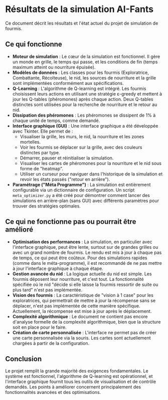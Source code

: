 # Résultats de la simulation AI-Fants

Ce document décrit les résultats et l'état actuel du projet de simulation de fourmis.

## Ce qui fonctionne

*   **Moteur de simulation** : Le cœur de la simulation est fonctionnel. Il gère un monde en grille, le temps qui passe, et les conditions de fin (temps maximum atteint ou nourriture épuisée).
*   **Modèles de données** : Les classes pour les fourmis (Exploratrice, Combattante, Récolteuse), le nid, les sources de nourriture et la grille sont implémentées conformément aux spécifications.
*   **Q-Learning** : L'algorithme de Q-learning est intégré. Les fourmis choisissent leurs actions en utilisant une stratégie ε-greedy et mettent à jour les Q-tables (phéromones) après chaque action. Deux Q-tables distinctes sont utilisées pour la recherche de nourriture et le retour au nid.
*   **Dissipation des phéromones** : Les phéromones se dissipent de 1% à chaque unité de temps, comme demandé.
*   **Interface graphique (GUI)** : Une interface graphique a été développée avec Tkinter. Elle permet de :
    *   Visualiser la grille, les murs, le nid, la nourriture et les zones mortelles.
    *   Voir les fourmis se déplacer sur la grille, avec des couleurs distinctes par type.
    *   Démarrer, pauser et réinitialiser la simulation.
    *   Visualiser les cartes de phéromones pour la nourriture et le nid sous forme de "heatmap".
    *   Utiliser un curseur pour naviguer dans l'historique de la simulation et revoir les états passés ("retour en arrière").
*   **Paramétrage ("Méta Programme")** : La simulation est entièrement configurable via un dictionnaire de configuration. Un script `meta_optimizer.py` a été créé pour démontrer comment lancer des simulations en arrière-plan (sans GUI) avec différents paramètres pour trouver des stratégies optimales.

## Ce qui ne fonctionne pas ou pourrait être amélioré

*   **Optimisation des performances** : La simulation, en particulier avec l'interface graphique, peut être lente, surtout sur de grandes grilles ou avec un grand nombre de fourmis. Le rendu est mis à jour à chaque pas de temps, ce qui peut être coûteux. Pour des simulations rapides (comme dans le méta-programme), il est recommandé de ne pas mettre à jour l'interface graphique à chaque étape.
*   **Gestion avancée du nid** : La logique actuelle du nid est simple. Les fourmis déposent leur nourriture, et c'est tout. La fonctionnalité spécifiée où le nid "décide si elle laisse la fourmis ressortir de suite ou plus tard" n'est pas implémentée.
*   **Vision des fourmis** : La caractéristique de "vision à 1 case" pour les exploratrices, qui permettrait de mettre à jour la récompense sans se déplacer, n'est pas implémentée de cette manière spécifique. Actuellement, la récompense est mise à jour après le déplacement.
*   **Complexité algorithmique** : Le document ne contient pas encore d'analyse formelle de la complexité algorithmique, bien que la structure soit en place pour le faire.
*   **Création de carte personnalisée** : L'interface ne permet pas de créer une carte personnalisée via la souris. Les cartes sont actuellement chargées à partir de la configuration.

## Conclusion

Le projet remplit la grande majorité des exigences fondamentales. Le système est fonctionnel, l'algorithme de Q-learning est opérationnel, et l'interface graphique fournit tous les outils de visualisation et de contrôle demandés. Les points à améliorer concernent principalement des fonctionnalités avancées et des optimisations.